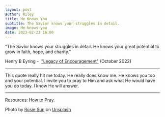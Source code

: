 ```yaml
---
layout: post
author: Riley
title: He Knows You
subtitle: The Savior knows your struggles in detail.
image: He-knows-you
date: 2023-02-23 16:00
---
```


"The Savior knows your struggles in detail. He knows your great potential to grow in faith, hope, and charity."

Henry B Eyring -  ["Legacy of Encouragement"](https://www.churchofjesuschrist.org/study/general-conference/2022/10/51eyring?id=p30&lang=eng#p30) (October 2022)

***

This quote really hit me today. He really does know me. He knows you too and your potential. I invite you to pray to Him and ask what He would have you do today. I know He will answer.

***

Resources: [How to Pray](https://www.churchofjesuschrist.org/comeuntochrist/believe/god/how-to-pray).

Photo by [Rosie Sun](https://unsplash.com/@rosiesun?utm_source=unsplash&utm_medium=referral&utm_content=creditCopyText) on [Unsplash](https://unsplash.com/photos/rTwhmFSoXC8?utm_source=unsplash&utm_medium=referral&utm_content=creditCopyText)
